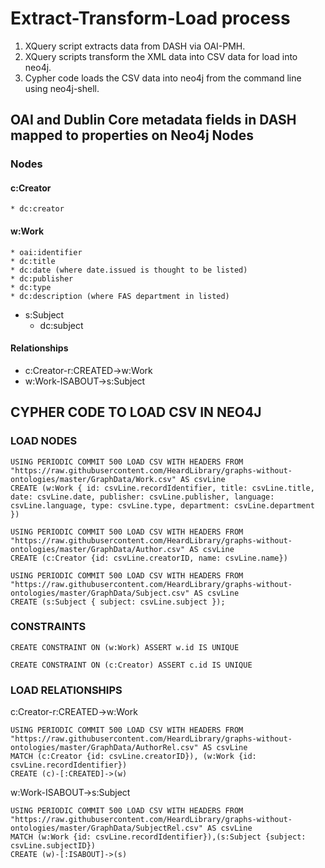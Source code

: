 
# Extract-Transform-Load process
1. XQuery script extracts data from DASH via OAI-PMH.
2. XQuery scripts transform the XML data into CSV data for load into neo4j.
3. Cypher code loads the CSV data into neo4j from the command line using neo4j-shell.

##  OAI and Dublin Core metadata fields in DASH mapped to properties on Neo4j Nodes
### Nodes
#### c:Creator
	* dc:creator
#### w:Work
	* oai:identifier
	* dc:title
	* dc:date (where date.issued is thought to be listed)
	* dc:publisher
	* dc:type
	* dc:description (where FAS department in listed)
* s:Subject
	* dc:subject
	
#### Relationships
* c:Creator-r:CREATED->w:Work
* w:Work-ISABOUT->s:Subject


## CYPHER CODE TO LOAD CSV IN NEO4J
### LOAD NODES
 
```cypher
USING PERIODIC COMMIT 500 LOAD CSV WITH HEADERS FROM "https://raw.githubusercontent.com/HeardLibrary/graphs-without-ontologies/master/GraphData/Work.csv" AS csvLine 
CREATE (w:Work { id: csvLine.recordIdentifier, title: csvLine.title, date: csvLine.date, publisher: csvLine.publisher, language: csvLine.language, type: csvLine.type, department: csvLine.department })
```
 
 ```cypher
 USING PERIODIC COMMIT 500 LOAD CSV WITH HEADERS FROM "https://raw.githubusercontent.com/HeardLibrary/graphs-without-ontologies/master/GraphData/Author.csv" AS csvLine 
CREATE (c:Creator {id: csvLine.creatorID, name: csvLine.name})
```
 
```cypher
USING PERIODIC COMMIT 500 LOAD CSV WITH HEADERS FROM "https://raw.githubusercontent.com/HeardLibrary/graphs-without-ontologies/master/GraphData/Subject.csv" AS csvLine 
CREATE (s:Subject { subject: csvLine.subject }); 
```
 
### CONSTRAINTS

```cypher
CREATE CONSTRAINT ON (w:Work) ASSERT w.id IS UNIQUE 
```

```cypher
CREATE CONSTRAINT ON (c:Creator) ASSERT c.id IS UNIQUE 
```
	
### LOAD RELATIONSHIPS
 
c:Creator-r:CREATED->w:Work
 
```cypher
USING PERIODIC COMMIT 500 LOAD CSV WITH HEADERS FROM "https://raw.githubusercontent.com/HeardLibrary/graphs-without-ontologies/master/GraphData/AuthorRel.csv" AS csvLine
MATCH (c:Creator {id: csvLine.creatorID}), (w:Work {id: csvLine.recordIdentifier}) 
CREATE (c)-[:CREATED]->(w)
```

w:Work-ISABOUT->s:Subject	

```cypher
USING PERIODIC COMMIT 500 LOAD CSV WITH HEADERS FROM "https://raw.githubusercontent.com/HeardLibrary/graphs-without-ontologies/master/GraphData/SubjectRel.csv" AS csvLine 
MATCH (w:Work {id: csvLine.recordIdentifier}),(s:Subject {subject: csvLine.subjectID}) 
CREATE (w)-[:ISABOUT]->(s)
```



